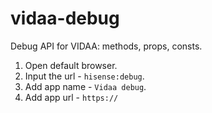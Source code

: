 # vidaa-debug
Debug API for VIDAA: methods, props, consts.

1. Open default browser.
2. Input the url - `hisense:debug`.
3. Add app name - `Vidaa debug`.
4. Add app url - `https://`
